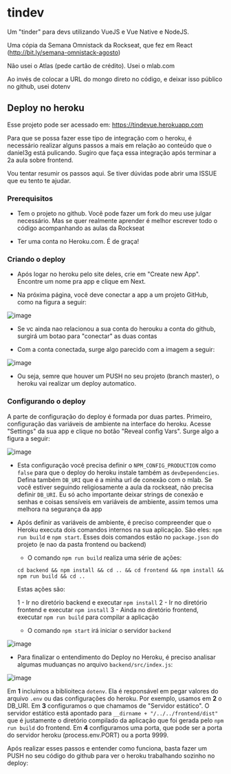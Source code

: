 # tindev

Um "tinder" para devs utilizando VueJS e Vue Native e NodeJS.

Uma cópia da Semana Omnistack da Rockseat, que fez em React (http://bit.ly/semana-omnistack-agosto)

Não usei o Atlas (pede cartão de crédito). Usei o mlab.com

Ao invés de colocar a URL do mongo direto no código, e deixar isso público no github, usei dotenv

## Deploy no heroku

Esse projeto pode ser acessado em: https://tindevue.herokuapp.com

Para que se possa fazer esse tipo de integração com o heroku, é necessário realizar alguns passos a mais em relação ao conteúdo que o daniel3g está pulicando. Sugiro que faça essa integração após terminar a 2a aula sobre frontend.

Vou tentar resumir os passos aqui. Se tiver dúvidas pode abrir uma ISSUE que eu tento te ajudar.

### Prerequisitos

- Tem o projeto no github. Você pode fazer um fork do meu use julgar necessário. Mas se quer realmente aprender é melhor escrever todo o código acompanhando as aulas da Rockseat

- Ter uma conta no Heroku.com. É de graça!

### Criando o deploy

- Após logar no heroku pelo site deles, crie em "Create new App". Encontre um nome pra app e clique em Next.

- Na próxima página, você deve conectar a app a um projeto GitHub, como na figura a seguir:

![image](https://user-images.githubusercontent.com/1509692/62713654-78f3ea80-b9d3-11e9-89c4-f47767700b76.png)

- Se vc ainda nao relacionou a sua conta do herouku a conta do github, surgirá um botao para "conectar" as duas contas

- Com a conta conectada, surge algo parecido com a imagem a seguir:

![image](https://user-images.githubusercontent.com/1509692/62713807-b6587800-b9d3-11e9-8b15-cbe43f0311b0.png)

- Ou seja, semre que houver um PUSH no seu projeto (branch master), o heroku vai realizar um deploy automatico.

### Configurando o deploy

A parte de configuração do deploy é formada por duas partes. Primeiro, configuração das variáveis de ambiente na interface do heroku. Acesse "Settings" da sua app e clique no botão "Reveal config Vars". Surge algo a figura a seguir:

![image](https://user-images.githubusercontent.com/1509692/62714058-341c8380-b9d4-11e9-8df2-79b0aece68cb.png)

- Esta configuração você precisa definir o `NPM_CONFIG_PRODUCTION` como `false` para que o deploy do heroku instale também as `devDependencies`. Defina também `DB_URI` que é a minha url de conexão com o mlab. Se você estiver seguindo religiosamente a aula da rockseat, não precisa definir `DB_URI`. Eu só acho importante deixar strings de conexão e senhas e coisas sensíveis em variáveis de ambiente, assim temos uma melhora na segurança da app

- Após definir as variáveis de ambiente, é preciso compreender que o Heroku executa dois comandos internos na sua aplicação. São eles: `npm run build` e `npm start`. Esses dois comandos estão no `package.json` do projeto (e nao da pasta frontend ou backend) 

    - O comando `npm run build` realiza uma série de ações:

    ```
    cd backend && npm install && cd .. && cd frontend && npm install && npm run build && cd ..
    ```

    Estas ações são:

    1 - Ir no diretório backend e executar `npm install`
    2 - Ir no diretório frontend e executar `npm install`
    3 - Ainda no diretório frontend, executar `npm run build` para compilar a aplicação 

    - O comando `npm start` irá iniciar o servidor `backend`

![image](https://user-images.githubusercontent.com/1509692/62714711-772b2680-b9d5-11e9-83be-5027fe5a482c.png)

- Para finalizar o entendimento do Deploy no Heroku, é preciso analisar algumas muduanças no arquivo `backend/src/index.js`:

![image](https://user-images.githubusercontent.com/1509692/62714901-cbcea180-b9d5-11e9-84b4-122909c3b175.png)

Em **1** incluímos a biblioiteca `dotenv`. Ela é responsável em pegar valores do arquivo `.env` ou das configurações do heroku. Por exemplo, usamos em **2** o DB_URI. Em **3** configuramos o que chamamos de "Servidor estático". O servidor estático está apontado para `__dirname + "/../../frontend/dist"` que é justamente o diretório compilado da aplicação que foi gerada pelo `npm run build` do frontend. Em **4** configuramos uma porta, que pode ser a porta do servidor heroku (process.env.PORT) ou a porta 9999. 

Após realizar esses passos e entender como funciona, basta fazer um PUSH no seu código do github para ver o heroku trabalhando sozinho no deploy:


